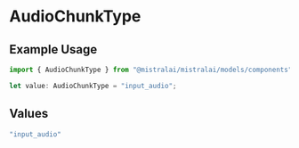 # AudioChunkType

## Example Usage

```typescript
import { AudioChunkType } from "@mistralai/mistralai/models/components";

let value: AudioChunkType = "input_audio";
```

## Values

```typescript
"input_audio"
```